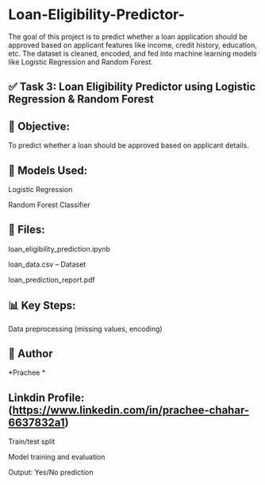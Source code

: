 # Loan-Eligibility-Predictor-
The goal of this project is to predict whether a loan application should be approved based on applicant features like income, credit history, education, etc. The dataset is cleaned, encoded, and fed into machine learning models like Logistic Regression and Random Forest. 


## ✅ Task 3: Loan Eligibility Predictor using Logistic Regression & Random Forest

## 📌 Objective:

To predict whether a loan should be approved based on applicant details.

## 🧠 Models Used:

Logistic Regression

Random Forest Classifier


## 📂 Files:

loan_eligibility_prediction.ipynb

loan_data.csv – Dataset

loan_prediction_report.pdf


## 📊 Key Steps:

Data preprocessing (missing values, encoding)


## 💼 Author
*Prachee *

## Linkdin Profile: (https://www.linkedin.com/in/prachee-chahar-6637832a1)

Train/test split

Model training and evaluation

Output: Yes/No prediction
